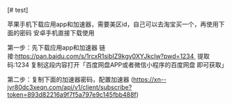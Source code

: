 [# test]

苹果手机下载应用app和加速器，需要美区id，自己可以去淘宝买一个，再使用下面的密码
安卓手机直接下载使用

第一步：先下载应用app和加速器
链接:https://pan.baidu.com/s/1rcxR1sibIZ9kgy0XYJkcIw?pwd=1234 
提取码:1234
复制这段内容打开「百度网盘APP或者微信小程序的百度网盘 即可获取」

第二步：复制下面的加速器密码，配置加速器
(https://xn--jvr80dc3xeqn.com/api/v1/client/subscribe?token=893d82216a9f7f5a797e9c145fbb488f)
